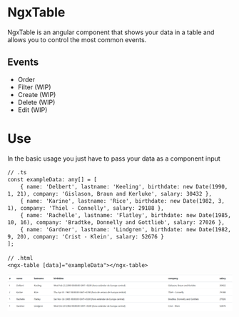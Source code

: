 # NgxTable

NgxTable is an angular component that shows your data in a table and allows you to control the most common events.

## Events

- Order
- Filter (WIP)
- Create (WIP)
- Delete (WIP)
- Edit (WIP)

# Use

In the basic usage you just have to pass your data as a component input

```
// .ts
const exampleData: any[] = [
    { name: 'Delbert', lastname: 'Keeling', birthdate: new Date(1990, 1, 21), company: 'Gislason, Braun and Kerluke', salary: 30432 },
    { name: 'Karine', lastname: 'Rice', birthdate: new Date(1982, 3, 1), company: 'Thiel - Connelly', salary: 29188 },
    { name: 'Rachelle', lastname: 'Flatley', birthdate: new Date(1985, 10, 16), company: 'Bradtke, Donnelly and Gottlieb', salary: 27026 },
    { name: 'Gardner', lastname: 'Lindgren', birthdate: new Date(1982, 9, 20), company: 'Crist - Klein', salary: 52676 }
];

// .html
<ngx-table [data]="exampleData"></ngx-table>
```

![simple table](./doc-assets/simple-table.PNG)